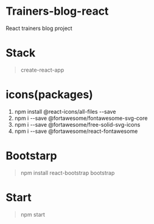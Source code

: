 # Trainers-blog-react
React trainers blog project

# Stack
>create-react-app

# icons(packages)
1) npm install @react-icons/all-files --save
2) npm i --save @fortawesome/fontawesome-svg-core
3) npm i --save @fortawesome/free-solid-svg-icons
4) npm i --save @fortawesome/react-fontawesome

# Bootstarp
>npm install react-bootstrap bootstrap

# Start
>npm start
